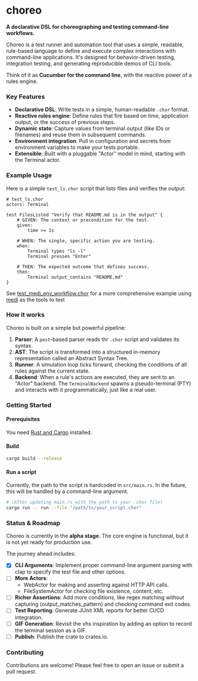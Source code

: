# **choreo**

**A declarative DSL for choreographing and testing command-line workflows.**

Choreo is a test runner and automation tool that uses a simple, readable, rule-based language to define and execute
complex interactions with command-line applications. It's designed for behavior-driven testing, integration testing, and
generating reproducible demos of CLI tools.

Think of it as **Cucumber for the command line**, with the reactive power of a rules engine.

### **Key Features**

* **Declarative DSL**: Write tests in a simple, human-readable `.chor` format.
* **Reactive rules engine**: Define rules that fire based on time, application output, or the success of previous steps.
* **Dynamic state**: Capture values from terminal output (like IDs or filenames) and reuse them in subsequent commands.
* **Environment integration**: Pull in configuration and secrets from environment variables to make your tests portable.
* **Extensible**: Built with a pluggable "Actor" model in mind, starting with the Terminal actor.

### **Example Usage**

Here is a simple `test_ls.chor` script that lists files and verifies the output:

```
# test_ls.chor
actors: Terminal

test FilesListed "Verify that README.md is in the output" {
    # GIVEN: The context or precondition for the test.
    given:
        time >= 1s

    # WHEN: The single, specific action you are testing.
    when:
        Terminal types "ls -l"
        Terminal presses "Enter"

    # THEN: The expected outcome that defines success.
    then:
        Terminal output_contains "README.md"
}
```

See [test_medi_env_workflow.chor](examples/test_medi_env_workflow.chor) for a more comprehensive example
using [medi](https://github.com/cladam/medi) as the tools to test

### How it works

Choreo is built on a simple but powerful pipeline:

1. **Parser**: A `pest`-based parser reads thr `.chor` script and validates its syntax.
2. **AST**: The script is transformed into a structured in-memory representation called an Abstract Syntax Tree.
3. **Runner**: A simulation loop ticks forward, checking the conditions of all rules against the current state.
4. **Backend**: When a rule's actions are executed, they are sent to an "Actor" backend. The `TerminalBackend` spawns a
   pseudo-terminal (PTY) and interacts with it programmatically, just like a real user.

### Getting Started

#### Prerequisites

You need [Rust and Cargo](https://www.rust-lang.org/tools/install) installed.

#### Build

```bash
cargo build --release
```

#### Run a script

Currently, the path to the script is hardcoded in `src/main.rs`. In the future, this will be handled by a command-line
argument.

```bash
# (After updating main.rs with the path to your .chor file)  
cargo run -- run --file "/path/to/your_script.chor"
```

### Status & Roadmap

Choreo is currently in the **alpha stage**. The core engine is functional, but it is not yet ready for production use.

The journey ahead includes:

* [x] **CLI Arguments**: Implement proper command-line argument parsing with clap to specify the test file and other
  options.
* [ ] **More Actors**:
    * WebActor for making and asserting against HTTP API calls.
    * FileSystemActor for checking file existence, content, etc.
* [ ] **Richer Assertions**: Add more conditions, like regex matching without capturing (output_matches_pattern) and
  checking command exit codes.
* [ ] **Test Reporting**: Generate JUnit XML reports for better CI/CD integration.
* [ ] **GIF Generation**: Revisit the vhs inspiration by adding an option to record the terminal session as a GIF.
* [ ] **Publish**: Publish the crate to crates.io.

### **Contributing**

Contributions are welcome! Please feel free to open an issue or submit a pull request.

